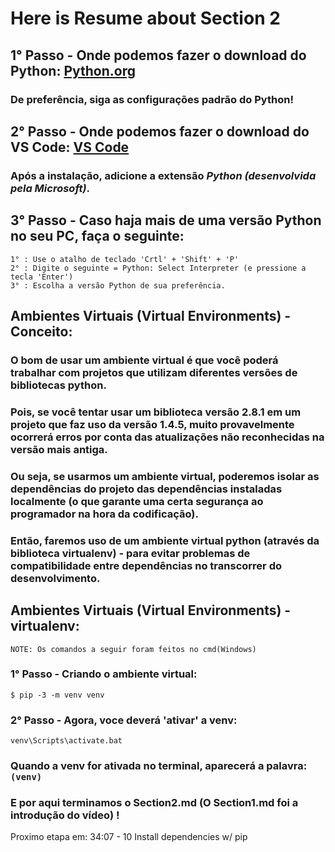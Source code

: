 # Here is Resume about Section 2

## 1° Passo - Onde podemos fazer o download do Python: [Python.org](https://www.python.org/downloads/)

### De preferência, siga as configurações padrão do Python!

## 2° Passo - Onde podemos fazer o download do VS Code: [VS Code](https://code.visualstudio.com/Download)

### Após a instalação, adicione a extensão _Python (desenvolvida pela Microsoft)_.

## 3° Passo - Caso haja mais de uma versão Python no seu PC, faça o seguinte:

```
1° : Use o atalho de teclado 'Crtl' + 'Shift' + 'P'
2° : Digite o seguinte = Python: Select Interpreter (e pressione a tecla 'Enter')
3° : Escolha a versão Python de sua preferência. 
```

## Ambientes Virtuais (Virtual Environments) - Conceito:

### O bom de usar um ambiente virtual é que você poderá trabalhar com projetos que utilizam diferentes versões de bibliotecas python.

### Pois, se você tentar usar um biblioteca versão 2.8.1 em um projeto que faz uso da versão 1.4.5, muito provavelmente ocorrerá erros por conta das atualizações não reconhecidas na versão mais antiga.

### Ou seja, se usarmos um ambiente virtual, poderemos isolar as dependências do projeto das dependências instaladas localmente (o que garante uma certa segurança ao programador na hora da codificação).

### Então, faremos uso de um ambiente virtual python (através da biblioteca virtualenv) -  para evitar problemas de compatibilidade entre dependências no transcorrer do desenvolvimento.

## Ambientes Virtuais (Virtual Environments) - virtualenv:

```NOTE: Os comandos a seguir foram feitos no cmd(Windows)```

### 1° Passo - Criando o ambiente virtual: 
```shell
$ pip -3 -m venv venv
```

### 2° Passo -  Agora, voce deverá 'ativar' a venv:
```shell
venv\Scripts\activate.bat
```

### Quando a venv for ativada no terminal, aparecerá a palavra: `(venv)`

### E por aqui terminamos o Section2.md (O Section1.md foi a introdução do vídeo) !

Proximo etapa em: 34:07 - 10 Install dependencies w/ pip